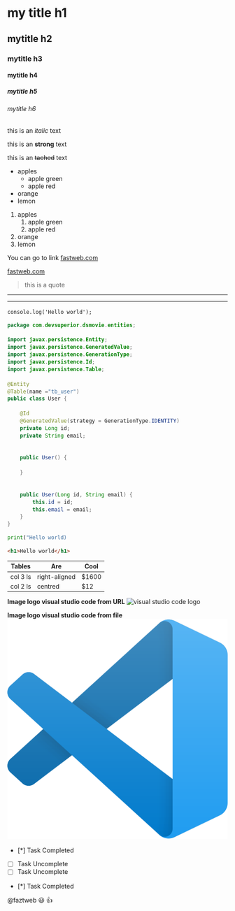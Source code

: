 <!--HEADING -->
# my title h1
## mytitle h2
### mytitle h3
#### mytitle h4
##### mytitle h5
###### mytitle h6


<!-- STYLES TEXT-->
<!-- italic-->
this is an *italic* text
<!-- strong-->
this is an **strong** text
<!-- strikethrough-->
this is an ~~tached~~ text

<!--UL-->
* apples
  * apple green
  * apple red 
* orange
* lemon

 <!--Order list--> 
 1. apples
     1. apple green
     2. apple red
 2. orange
 3. lemon
   
<!-- create link-->
You can go to link [fastweb.com](https://www.faztweb.com)

[fastweb.com](https://www.faztweb.com "Custom title")

<!-- generate quote o citas-->
> this is a quote

<!-- create HR o linea horizontal-->
---
___

<!--type code-->
`console.log('Hello world');`

```java
package com.devsuperior.dsmovie.entities;

import javax.persistence.Entity;
import javax.persistence.GeneratedValue;
import javax.persistence.GenerationType;
import javax.persistence.Id;
import javax.persistence.Table;

@Entity
@Table(name ="tb_user")
public class User {

	@Id
	@GeneratedValue(strategy = GenerationType.IDENTITY)
	private Long id;
	private String email;
	
	
	public User() {
		
	}


	public User(Long id, String email) {
		this.id = id;
		this.email = email;
	}
}
```

```python
print("Hello world)
```
```html
<h1>Hello world</h1>
```

<!--Create table (usar Tab)-->
|Tables    |Are          |Cool  |
|----------|-------------|------|
|col 3 ls  |right-aligned|$1600 |
|col 2 ls  |centred      |  $12 |

<!-- Generate Images-->
**Image logo visual studio code from URL**
![visual studio code logo](https://upload.wikimedia.org/wikipedia/commons/thumb/9/9a/Visual_Studio_Code_1.35_icon.svg/512px-Visual_Studio_Code_1.35_icon.svg.png "vscode logo")

**Image logo visual studio code from file**
![visual studio code logo from file](vscode.png "vscode logo")

 <!--   GITHUB MARKDOWN-->
 * [*] Task Completed
 * [ ] Task Uncomplete
 * [ ] Task Uncomplete
 * [*] Task Completed
 
<!-- Emojis-->
@faztweb :smiley: :+1:



